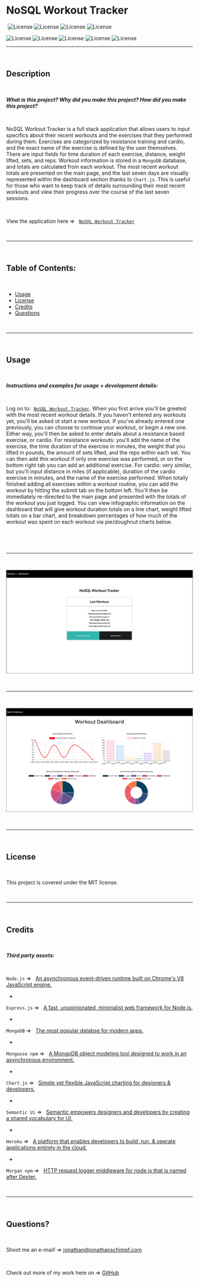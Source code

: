 # NoSQL Workout Tracker
‎
‎‎![License](https://img.shields.io/static/v1?label=License&message=MIT&color=brightgreen) 
![License](https://img.shields.io/static/v1?label=Language&message=JavaScript&color=yellow)
![License](https://img.shields.io/static/v1?label=Language&message=Chart.js&color=red) 
![License](https://img.shields.io/static/v1?label=Language&message=Node.js&color=green)


![License](https://img.shields.io/static/v1?label=Language&message=MongoDB&color=blueviolet)
![License](https://img.shields.io/static/v1?label=Language&message=Mongoose&color=blue)
![License](https://img.shields.io/static/v1?label=Language&message=Express.js&color=yellowgreen)    ![License](https://img.shields.io/static/v1?label=Language&message=HTML5&color=orange) ![License](https://img.shields.io/static/v1?label=Language&message=CSS3&color=blue) 
  

  ---
  
  <p>&nbsp;<p>
    

## Description 

<p>&nbsp;<p>

<strong><em>What is this project? Why did you make this project? How did you make this project?</strong></em>

<p>&nbsp;<p>

NoSQL Workout Tracker is a full stack application that allows users to input specifics about their recent workouts and the exercises that they performed during them. Exercises are categorized by resistance training and cardio, and the exact name of the exercise is defined by the user themselves. There are input fields for time duration of each exercise, distance, weight lifted, sets, and reps. Workout information is stored in a `MongoDB` database, and totals are calculated from each workout. The most recent workout totals are presented on the main page, and the last seven days are visually represented within the dashboard section thanks to `Chart.js`. This is useful for those who want to keep track of details surrounding their most recent workouts and view their progress over the course of the last seven sessions.

<p>&nbsp;<p>


View the application here =>‏‏‎ ‎‏‏‎ ‎‏‏‎ ‎‏‏[`NoSQL Workout Tracker`](https://nosql-work-out.herokuapp.com/)


<p>&nbsp;<p>


---

<p>&nbsp;<p>


## Table of Contents: 

<p>&nbsp;<p>

* [Usage](#usage)
* [License](#license)
* [Credits](#credits)
* [Questions](#questions)

<p>&nbsp;<p>

---


<p>&nbsp;<p>


## Usage


<p>&nbsp;<p>


<strong><em>Instructions and examples for usage + development details:</strong></em>

<p>&nbsp;<p>


Log on to:‏‏‎ ‎‏‏‎ ‎‎‏‏[`NoSQL Workout Tracker`](https://nosql-work-out.herokuapp.com/).‏‏‎ ‎ When you first arrive you'll be greeted with the most recent workout details. If you haven't entered any workouts yet, you'll be asked ot start a new workout. If you've already entered one previously, you can choose to continue your workout, or begin a new one. Either way, you'll then be asked to enter details about a resistance based exercise, or cardio. For resistance workouts: you'll add the name of the exercise, the time duration of the exercise in minutes, the weight that you lifted in pounds, the amount of sets lifted, and the reps within each set. You can then add this workout if only one exercise was performed, or on the bottom right tab you can add an additional exercise. For cardio: very similar, but you'll input distance in miles (if applicable), duration of the cardio exercise in minutes, and the name of the exercise performed. When totally finished adding all exercises within a workout routine, you can add the workout by hitting the submit tab on the bottom left. You'll then be immediately re-directed to the main page and presented with the totals of the workout you just logged. You can view infographic information on the dashboard that will give workout duration totals on a line chart, weight lifted totals on a bar chart, and breakdown percentages of how much of the workout was spent on each workout via pie/doughnut charts below.

<p>&nbsp;<p>



<p>&nbsp;<p>

<!-- ---

<p>&nbsp;<p>

View a video overview on usage here:

[![IMAGE](public/img/trip-wishlist_video-player_scrngrb.jpg)](https://drive.google.com/file/d/13k1SuX7pMayu0ahN_L9TZ95Uns9oZQ9D/view) 

<p>&nbsp;<p> -->


---


<p>&nbsp;<p>



[![IMAGE](public/images/NoSQL_Workout_INDEX.jpg)](https://nosql-work-out.herokuapp.com/) 


<p>&nbsp;<p>


---


<p>&nbsp;<p>



[![IMAGE](public/images/NoSQL_Workout_STATS.jpg)](https://nosql-work-out.herokuapp.com/) 


<p>&nbsp;<p>


---


<!-- <p>&nbsp;<p>



[![IMAGE](public/img/trip-wishlist_foodsearch_scrngrb.jpg)](https://trip-wishlist.herokuapp.com/) 


<p>&nbsp;<p>
 -->

<!-- ---


<p>&nbsp;<p>



[![IMAGE](public/img/trip-wishlist_museumsearch_scrngrb.jpg)](https://trip-wishlist.herokuapp.com/) 


<p>&nbsp;<p>



---


<p>&nbsp;<p>


[![IMAGE](public/img/trip-wishlist_foodsearch-detail_scrngrb.jpg)](https://trip-wishlist.herokuapp.com/) 

<p>&nbsp;</p>



---

<p>&nbsp;<p>


[![IMAGE](public/img/trip-wishlist_mobile_scrngrb.jpg)](https://trip-wishlist.herokuapp.com/) 

<p>&nbsp;</p>



---

<p>&nbsp;</p>

<p align= "center"><img src="public/img/TripWishlist_GIF.gif" alt="animated" href="https://trip-wishlist.herokuapp.com/" /></p>

<p>&nbsp;</p>  -->
<!-- 

--- -->



<p>&nbsp;<p>


## License


<p>&nbsp;<p>


This project is covered under the MIT license. 


<p>&nbsp;<p>


---


<p>&nbsp;<p>


## Credits


<p>&nbsp;<p>


<strong><em>Third party assets:</strong></em>


<p>&nbsp;<p>

`Node.js` =>‏‏‎ ‎ ‏‏‎ ‎[An asynchronous event-driven runtime built on Chrome's V8 JavaScript engine.](https://nodejs.org/en/)


<p>&nbsp;‏‏‎‏‏‎ ‎<strong>+</strong></p>


`Express.js` =>‏‏‎ ‎ ‏‏‎ ‎[A fast, unopinionated, minimalist web framework for Node.js.](https://expressjs.com/)


<p>&nbsp;‏‏‎‏‏‎ ‎<strong>+</strong></p>



`MongoDB` =>‏‏‎ ‎ ‏‏‎ ‎[The most popular databse for modern apps.](https://www.mongodb.com/)


<p>&nbsp;‏‏‎‏‏‎ ‎<strong>+</strong></p>


`Mongoose npm` =>‏‏‎ ‎ ‏‏‎ ‎[A MongoDB object modeling tool designed to work in an asynchronous environment. ](https://www.npmjs.com/package/mongoose)


<p>&nbsp;‏‏‎‏‏‎ ‎<strong>+</strong></p>


`Chart.js` =>‏‏‎ ‎ ‏‏‎ ‎[Simple yet flexible JavaScript charting for designers & developers.](https://www.npmjs.com/package/chart.js/v/2.8.0)



<p>&nbsp;‏‏‎‏‏‎ ‎<strong>+</strong></p>


`Semantic Ui` =>‏‏‎ ‎ ‏‏‎ ‎[Semantic empowers designers and developers by creating a shared vocabulary for UI.](https://semantic-ui.com/)



<p>&nbsp;‏‏‎‏‏‎ ‎<strong>+</strong></p>



`Heroku` =>‏‏‎ ‎ ‏‏‎ ‎[A platform that enables developers to build, run, & operate applications entirely in the cloud.](https://www.heroku.com)



<p>&nbsp;‏‏‎‏‏‎ ‎<strong>+</strong></p>

`Morgan npm` =>‏‏‎ ‎ ‏‏‎ ‎[HTTP request logger middleware for node.js that is named after Dexter.](https://www.npmjs.com/package/morgan)

<p>&nbsp;<p>

---


<p>&nbsp;<p>


## Questions?


<p>&nbsp;<p>


Shoot me an e-mail! => jonathan@jonathanschimpf.com

<p>&nbsp;<p>


Check out more of my work here on =>
[GitHub](http://github.com/jonathanschimpf)

<p>&nbsp;<p>




